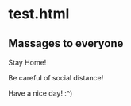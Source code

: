 # test.html

## Massages to everyone

Stay Home!

Be careful of social distance!

Have a nice day! :^)

